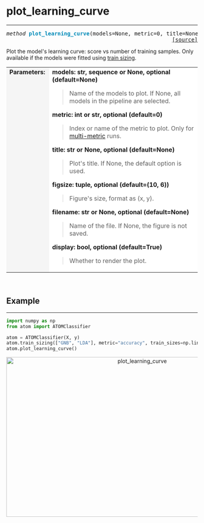 # plot_learning_curve
---------------------

<pre><em>method</em> <strong style="color:#008AB8">plot_learning_curve</strong>(models=None, metric=0, title=None, figsize=(10, 6), filename=None, display=True)
<div align="right"><a href="https://github.com/tvdboom/ATOM/blob/master/atom/plots.py#L2849">[source]</a></div></pre>
Plot the model's learning curve: score vs number of training samples. Only
 available if the models were fitted using [train sizing](../../../user_guide/#train-sizing).
<table width="100%">
<tr>
<td width="15%" style="vertical-align:top; background:#F5F5F5;"><strong>Parameters:</strong></td>
<td width="75%" style="background:white;">
<strong>models: str, sequence or None, optional (default=None)</strong>
<blockquote>
Name of the models to plot. If None, all models in the pipeline are selected.
</blockquote>
<strong>metric: int or str, optional (default=0)</strong>
<blockquote>
Index or name of the metric to plot. Only for <a href="../../../user_guide/#metric">multi-metric</a> runs.
</blockquote>
<strong>title: str or None, optional (default=None)</strong>
<blockquote>
Plot's title. If None, the default option is used.
</blockquote>
<strong>figsize: tuple, optional (default=(10, 6))</strong>
<blockquote>
Figure's size, format as (x, y).
</blockquote>
<strong>filename: str or None, optional (default=None)</strong>
<blockquote>
Name of the file. If None, the figure is not saved.
</blockquote>
<strong>display: bool, optional (default=True)</strong>
<blockquote>
Whether to render the plot.
</blockquote>
</tr>
</table>
<br />



## Example
----------

```python
import numpy as np
from atom import ATOMClassifier

atom = ATOMClassifier(X, y)
atom.train_sizing(["GNB", "LDA"], metric="accuracy", train_sizes=np.linspace(0.1, 1.0, 9), bagging=5)
atom.plot_learning_curve()
```
<div align="center">
    <img src="../../../img/plots/plot_learning_curve.png" alt="plot_learning_curve" width="700" height="420"/>
</div>
